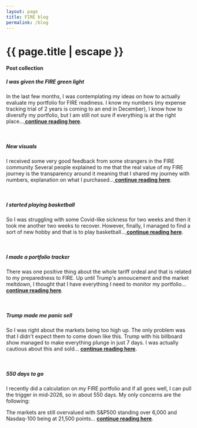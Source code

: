 ```yaml
---
layout: page
title: FIRE blog
permalink: /blog
---
```


<h1 class="page-title">{{ page.title | escape }}</h1>
    
<div class="section">
    <div class="row">
          <div class="col s12">
		  <h4>Post collection</h4> 

<h5>I was given the FIRE green light</h5>
<p>In the last few months, I was contemplating my ideas on how to actually evaluate my portfolio for FIRE readiness. I know my numbers (my expense tracking trial of 2 years is coming to an end in December), I know how to diversify my portfolio, but I am still not sure if everything is at the right place...<a href="blog-6"><strong> continue reading here</strong></a>.</p>
<br/>
<h5>New visuals</h5>
<p>I received some very good feedback from some strangers in the FIRE community Several people explained to me that the real value of my FIRE journey is the transparency around it meaning that I shared my journey with numbers, explanation on what I purchased...<a href="blog-5"><strong> continue reading here</strong></a>.</p>
<br/>
<h5>I started playing basketball</h5>
<p>So I was struggling with some Covid-like sickness for two weeks and then it took me another two weeks to recover. However, finally, I managed to find a sort of new hobby and that is to play basketball...<a href="blog-4"><strong> continue reading here</strong></a>.</p>
<br/>
<h5>I made a portfolio tracker</h5>
<p>There was one positive thing about the whole tariff ordeal and that is related to my preparedness to FIRE. Up until Trump's annoucement and the market meltdown, I thought that I have everything I need to monitor my portfolio...<a href="blog-3"><strong> continue reading here</strong></a>.</p>
<br/>
<h5>Trump made me panic sell</h5>
<p>So I was right about the markets being too high up. The only problem was that I didn't expect them to come down like this. Trump with his billboard show managed to make everything plunge in just 7 days. I was actually cautious about this and sold... <a href="blog-2"><strong> continue reading here</strong></a>.</p>

<br/>
<h5>550 days to go</h5>
<p>I recently did a calculation on my FIRE portfolio and if all goes well, I can pull the trigger in mid-2026, so in about 550 days. My only concerns are the following:<p/>
<p>The markets are still overvalued with S&P500 standing over 6,000 and Nasdaq-100 being at 21,500 points... <a href="blog-1"><strong> continue reading here</strong></a>.</p>